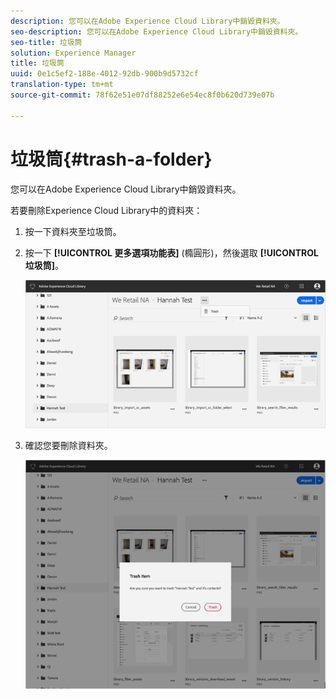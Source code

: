 ```yaml
---
description: 您可以在Adobe Experience Cloud Library中銷毀資料夾。
seo-description: 您可以在Adobe Experience Cloud Library中銷毀資料夾。
seo-title: 垃圾筒
solution: Experience Manager
title: 垃圾筒
uuid: 0e1c5ef2-188e-4012-92db-900b9d5732cf
translation-type: tm+mt
source-git-commit: 78f62e51e07df88252e6e54ec8f0b620d739e07b

---
```



# 垃圾筒{#trash-a-folder}

您可以在Adobe Experience Cloud Library中銷毀資料夾。

若要刪除Experience Cloud Library中的資料夾：

1. 按一下資料夾至垃圾筒。
1. 按一下 **[!UICONTROL 更多選項功能表]** (橢圓形)，然後選取 **[!UICONTROL 垃圾筒]**。

   ![](assets/library_folder_trash.png)

1. 確認您要刪除資料夾。

   ![](assets/library_folder_trash_confirm.png)

